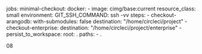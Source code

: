jobs:
  minimal-checkout:
    docker:
      - image: cimg/base:current
    resource_class: small
    environment:
      GIT_SSH_COMMAND: ssh -vv
    steps:
      - checkout-arangodb:
          with-submodules: false
          destination: "/home/circleci/project"
      - checkout-enterprise:
          destination: "/home/circleci/project/enterprise"
      - persist_to_workspace:
          root: .
          paths:
            - .

08
